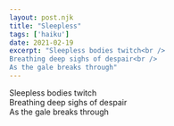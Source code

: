 ```yaml
---
layout: post.njk
title: "Sleepless"
tags: ['haiku']
date: 2021-02-19
excerpt: "Sleepless bodies twitch<br />
Breathing deep sighs of despair<br />
As the gale breaks through"
---
```


Sleepless bodies twitch<br />
Breathing deep sighs of despair<br />
As the gale breaks through